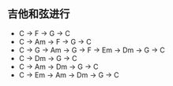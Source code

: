 ## 吉他和弦进行

- C → F → G → C
- C → Am → F → G → C
- C → G → Am → G → F → Em → Dm → G → C
- C → Dm → G → C
- C → Am → Dm → G → C
- C → Em → Am → Dm → G → C
